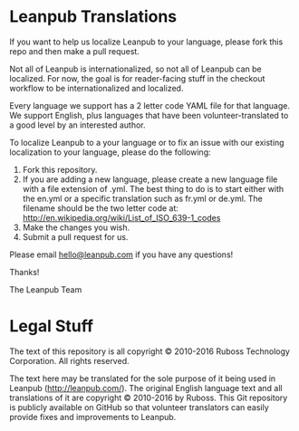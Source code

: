 # Leanpub Translations

If you want to help us localize Leanpub to your language, please fork this repo and then make a pull request.

Not all of Leanpub is internationalized, so not all of Leanpub can be localized.  For now, the goal is for reader-facing stuff in the checkout workflow to be internationalized and localized.

Every language we support has a 2 letter code YAML file for that language.  We support English, plus languages that have been volunteer-translated to a good level by an interested author.

To localize Leanpub to a your language or to fix an issue with our existing localization to your language, please do the following:

1. Fork this repository.
2. If you are adding a new language, please create a new language file with a file extension of .yml.  The best thing to do is to start either with the en.yml or a specific translation such as fr.yml or de.yml. The filename should be the two letter code at: http://en.wikipedia.org/wiki/List_of_ISO_639-1_codes
3. Make the changes you wish.
4. Submit a pull request for us.

Please email hello@leanpub.com if you have any questions!

Thanks!

The Leanpub Team

# Legal Stuff

The text of this repository is all copyright © 2010-2016 Ruboss Technology Corporation. All rights reserved.

The text here may be translated for the sole purpose of it being used in Leanpub (http://leanpub.com/).  The original English language text and all translations of it are copyright © 2010-2016 by Ruboss.  This Git repository is publicly available on GitHub so that volunteer translators can easily provide fixes and improvements to Leanpub.
